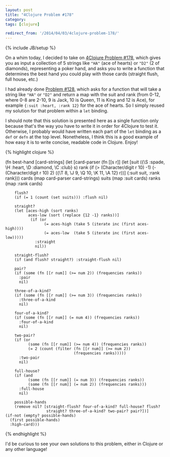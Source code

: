 ```yaml
---
layout: post
title: "4Clojure Problem #178"
category:
tags: [clojure]

redirect_from: '/2014/04/03/4clojure-problem-178/'
---
```

{% include JB/setup %}

On a whim today, I decided to take on [4Clojure Problem #178][p178], which gives you as input a collection of 5 strings like `"HA"` (ace of hearts) or `"D2"` (2 of diamonds), representing a poker hand, and asks you to write a function that determines the best hand you could play with those cards (straight flush, full house, etc.)

I had already done [Problem #128][p128], which asks for a function that will take a string like `"HA"` or `"D2"` and return a map with the suit and rank (from 0-12, where 0-8 are 2-10, 9 is Jack, 10 is Queen, 11 is King and 12 is Ace), for example `{:suit :heart, :rank 12}` for the ace of hearts. So I simply reused my solution for that problem within a `let` binding.

I should note that this solution is presented here as a single function only because that's the way you have to write it in order for 4Clojure to test it. Otherwise, I probably would have written each part of the `let` binding as a `def` or `defn` at the top level. Nonetheless, I think this is a good example of how easy it is to write concise, readable code in Clojure. Enjoy!

[p178]: http://www.4clojure.com/problem/178
[p128]: http://www.4clojure.com/problem/128

{% highlight clojure %}

(fn best-hand [card-strings]
  (let [card-parser (fn [[s r]]
                      (let [suit ({\S :spade, \H :heart, 
                                   \D :diamond, \C :club} s)
                            rank (if (> (Character/digit r 10) -1)
                                   (- (Character/digit r 10) 2)
                                   ({\T 8, \J 9, 
                                     \Q 10, \K 11, \A 12} r))]
                        {:suit suit, :rank rank}))
        cards (map card-parser card-strings)
        suits (map :suit cards)
        ranks (map :rank cards)
 
        flush? 
        (if (= 1 (count (set suits))) :flush nil)
 
        straight? 
        (let [aces-high (sort ranks)
              aces-low (sort (replace {12 -1} ranks))]
               (if (or
                     (= aces-high (take 5 (iterate inc (first aces-high))))
                     (= aces-low  (take 5 (iterate inc (first aces-low)))))
                 :straight
                 nil))
 
        straight-flush?
        (if (and flush? straight?) :straight-flush nil)
 
        pair? 
        (if (some (fn [[r num]] (>= num 2)) (frequencies ranks)) 
          :pair 
          nil)
 
        three-of-a-kind?
        (if (some (fn [[r num]] (>= num 3)) (frequencies ranks)) 
          :three-of-a-kind
          nil)
 
        four-of-a-kind?
        (if (some (fn [[r num]] (= num 4)) (frequencies ranks))
          :four-of-a-kind
          nil)
 
        two-pair?
        (if (or 
              (some (fn [[r num]] (>= num 4)) (frequencies ranks))
              (= 2 (count (filter (fn [[r num]] (>= num 2)) 
                                  (frequencies ranks)))))
          :two-pair
          nil)
 
        full-house?
        (if (and
              (some (fn [[r num]] (= num 3)) (frequencies ranks))
              (some (fn [[r num]] (= num 2)) (frequencies ranks)))
          :full-house
          nil)
 
        possible-hands 
        (remove nil? [straight-flush? four-of-a-kind? full-house? flush?
                      straight? three-of-a-kind? two-pair? pair?])]
    (if-not (empty? possible-hands)
      (first possible-hands)
      :high-card)))

{% endhighlight %}

I'd be curious to see your own solutions to this problem, either in Clojure or any other language!
